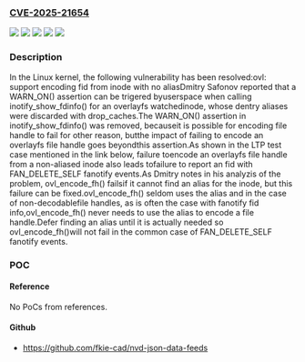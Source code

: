 ### [CVE-2025-21654](https://cve.mitre.org/cgi-bin/cvename.cgi?name=CVE-2025-21654)
![](https://img.shields.io/static/v1?label=Product&message=Linux&color=blue)
![](https://img.shields.io/static/v1?label=Version&message=&color=brightgreen)
![](https://img.shields.io/static/v1?label=Version&message=16aac5ad1fa94894b798dd522c5c3a6a0628d7f0%20&color=brightgreen)
![](https://img.shields.io/static/v1?label=Version&message=6.6%20&color=brightgreen)
![](https://img.shields.io/static/v1?label=Vulnerability&message=n%2Fa&color=blue)

### Description

In the Linux kernel, the following vulnerability has been resolved:ovl: support encoding fid from inode with no aliasDmitry Safonov reported that a WARN_ON() assertion can be trigered byuserspace when calling inotify_show_fdinfo() for an overlayfs watchedinode, whose dentry aliases were discarded with drop_caches.The WARN_ON() assertion in inotify_show_fdinfo() was removed, becauseit is possible for encoding file handle to fail for other reason, butthe impact of failing to encode an overlayfs file handle goes beyondthis assertion.As shown in the LTP test case mentioned in the link below, failure toencode an overlayfs file handle from a non-aliased inode also leads tofailure to report an fid with FAN_DELETE_SELF fanotify events.As Dmitry notes in his analyzis of the problem, ovl_encode_fh() failsif it cannot find an alias for the inode, but this failure can be fixed.ovl_encode_fh() seldom uses the alias and in the case of non-decodablefile handles, as is often the case with fanotify fid info,ovl_encode_fh() never needs to use the alias to encode a file handle.Defer finding an alias until it is actually needed so ovl_encode_fh()will not fail in the common case of FAN_DELETE_SELF fanotify events.

### POC

#### Reference
No PoCs from references.

#### Github
- https://github.com/fkie-cad/nvd-json-data-feeds

